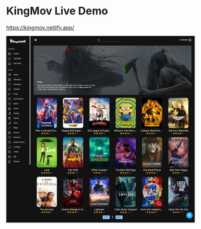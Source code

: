 # KingMov Live Demo
https://kingmov.netlify.app/

![App Screenshot](src/assets/images/KingMov-hdev_7.png)

